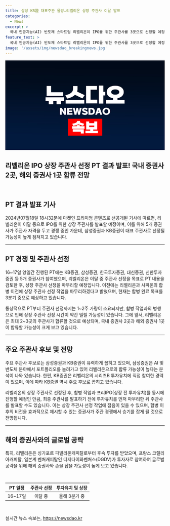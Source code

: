 ```yaml
---
title: 삼성 KB證 대표주관 물망…리벨리온 상장 주관사 이달 발표
categories:
  - News
excerpt: >
  국내 인공지능(AI) 반도체 스타트업 리벨리온이 IPO를 위한 주관사를 3곳으로 선정할 예정이다. 삼성증권과 KB증권이 유력시되며, 해외 증권사도 1곳 합류할 것으로 예상된다. 5개 증권사가 참여한 경쟁 PT를 통해 이달 중 주관사를 최종 결정할 예정이며, 이는 사피온과의 합병 이전에 이뤄질 것으로 알려졌다. 리벨리온은 한국 스타트업 최초로 싱가포르 파빌리온캐피탈로부터 후속 투자를 받았으며, 국내 증권사 2곳과 해외 증권사 1곳이 합류할 것으로 전망된다.
feature_text: >
  국내 인공지능(AI) 반도체 스타트업 리벨리온이 IPO를 위한 주관사를 3곳으로 선정할 예정이다. 삼성증권과 KB증권이 유력시되며, 해외 증권사도 1곳 합류할 것으로 예상된다. 5개 증권사가 참여한 경쟁 PT를 통해 이달 중 주관사를 최종 결정할 예정이며, 이는 사피온과의 합병 이전에 이뤄질 것으로 알려졌다. 리벨리온은 한국 스타트업 최초로 싱가포르 파빌리온캐피탈로부터 후속 투자를 받았으며, 국내 증권사 2곳과 해외 증권사 1곳이 합류할 것으로 전망된다.
image: '/assets/img/newsdao_breakingnews.jpg'
---
```


<p><img src="/assets/img/newsdao_breakingnews.jpg" alt="ranknews 속보" /></p>

<h2>리벨리온 IPO 상장 주관사 선정 PT 결과 발표! 국내 증권사 2곳, 해외 증권사 1곳 합류 전망</h2>

<p data-ke-size="size16">&nbsp;</p>

<h2 data-ke-size="size26">PT 결과 발표 기사</h2>

<p data-ke-size="size16">2024년07월18일 18시32분에 마켓인 프리미엄 콘텐츠로 선공개된 기사에 따르면, 리벨리온이 이달 중으로 IPO를 위한 상장 주관사를 발표할 예정이며, 이를 위해 5개 증권사가 주관사 자격을 두고 경쟁 중인 가운데, 삼성증권과 KB증권이 대표 주관사로 선정될 가능성이 높게 점쳐지고 있습니다.</p>

<hr>

<h2 data-ke-size="size26">PT 경쟁 및 주관사 선정</h2>

<p data-ke-size="size16">16~17일 양일간 진행된 PT에는 KB증권, 삼성증권, 한국투자증권, 대신증권, 신한투자증권 등 5개 증권사가 참여했으며, 리벨리온은 이달 중 주관사 선정을 목표로 PT 내용을 검토한 후, 상장 주관사 선정을 마무리할 예정입니다. 이전에는 리벨리온과 사피온의 합병 이전에 상장 주관사 선정 작업을 마무리하겠다고 밝혔으며, 현재는 합병 완료 목표를 3분기 중으로 예상하고 있습니다.</p>

<p data-ke-size="size16">통상적으로 PT부터 주관사 선정까지는 1~2주 가량이 소요되지만, 합병 작업과의 병행으로 인해 상장 주관사 선정 시간이 약간 밀릴 가능성이 있습니다. 그에 앞서, 리벨리온은 최대 2~3곳의 주관사가 합류할 것으로 예상되며, 국내 증권사 2곳과 해외 증권사 1곳이 합류할 가능성이 크게 보고 있습니다.</p>

<hr>

<h2 data-ke-size="size26">주요 주관사 후보 및 전망</h2>

<p data-ke-size="size16">주요 주관사 후보로는 삼성증권과 KB증권이 유력하게 꼽히고 있으며, 삼성증권은 AI 및 반도체 분야에서 포트폴리오를 늘려가고 있어 리벨리온으로의 합류 가능성이 높다는 분석이 나와 있습니다. 한편, KB증권은 리벨리온의 시리즈B 투자유치에 직접 참여한 경력이 있으며, 이에 따라 KB증권 역시 주요 후보로 꼽히고 있습니다.</p>

<p data-ke-size="size16">리벨리온의 상장 주관사로 선정된 후, 합병 작업과 프리IPO(상장 전 투자유치)를 동시에 진행할 예정인 만큼, 최종 주관사를 발표하기 전에 투자유치를 먼저 마무리한 뒤 주관사를 발표할 수도 있습니다. 이는 상장 주관사 선정 작업에 잡음이 있을 수 있으며, 합병 이후의 비전을 효과적으로 제시할 수 있는 증권사가 주관 경쟁에서 승기를 잡게 될 것으로 전망됩니다.</p>

<hr>

<h2 data-ke-size="size26">해외 증권사와의 글로벌 공략</h2>

<p data-ke-size="size16">특히, 리벨리온은 싱가포르 파빌리온캐피탈로부터 후속 투자를 받았으며, 프랑스 코렐리아캐피탈, 일본계 벤처캐피탈인 디지다이와벤처스(DGDV)가 투자자로 참여하여 글로벌 공략을 위해 해외 증권사와 손을 잡을 가능성이 높게 보고 있습니다.</p>

<p data-ke-size="size16">&nbsp;</p>

<table>
    <thead>
        <tr>
            <th style="text-align: center;">PT 일정</th>
            <th style="text-align: center;">주관사 선정</th>
            <th style="text-align: center;">투자유치 및 상장</th>
        </tr>
    </thead>
    <tbody>
        <tr>
            <td style="text-align: center;">16~17일</td>
            <td style="text-align: center;">이달 중</td>
            <td style="text-align: center;">올해 3분기 중</td>
        </tr>
    </tbody>
</table>

<p data-ke-size="size16">&nbsp;</p>
실시간 뉴스 속보는, <a href="https://newsdao.kr" rel="dofollow">https://newsdao.kr</a>


